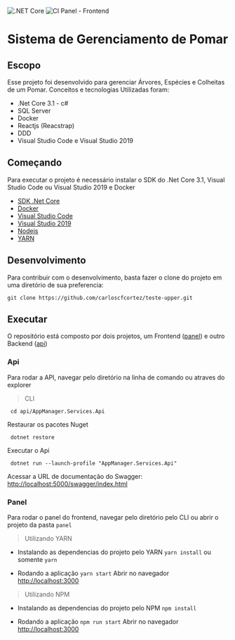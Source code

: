 ![.NET Core](https://github.com/carloscfcortez/teste-upper/workflows/.NET%20Core/badge.svg?branch=main)
![CI Panel - Frontend](https://github.com/carloscfcortez/teste-upper/workflows/CI%20Panel%20-%20Frontend/badge.svg)

# Sistema de Gerenciamento de Pomar

## Escopo
Esse projeto foi desenvolvido para gerenciar Árvores, Espécies e Colheitas de um Pomar.
Conceitos e tecnologias Utilizadas foram:
- .Net Core 3.1 - c#
- SQL Server
- Docker
- Reactjs (Reacstrap)
- DDD
- Visual Studio Code e Visual Studio 2019

## Começando

Para executar o projeto é necessário instalar o SDK do .Net Core 3.1, Visual Studio Code ou Visual Studio 2019 e Docker

- [SDK .Net Core](https://dotnet.microsoft.com/download/dotnet-core/3.1)
- [Docker](https://www.docker.com/products/docker-desktop)
- [Visual Studio Code](https://code.visualstudio.com/download)
- [Visual Studio 2019](https://visualstudio.microsoft.com/pt-br/downloads/)
- [Nodejs](https://nodejs.org/en/)
- [YARN](https://yarnpkg.com/)


## Desenvolvimento

Para contribuir com o desenvolvimento, basta fazer o clone do projeto em uma diretório de sua preferencia:

`git clone https://github.com/carloscfcortez/teste-upper.git`

## Executar
O repositório está composto por dois projetos, um Frontend ([panel](/panel)) e outro Backend ([api](/api))

### Api
Para rodar a API, navegar pelo diretório na linha de comando ou atraves do explorer

> CLI


` cd api/AppManager.Services.Api`

Restaurar os pacotes Nuget

` dotnet restore`

Executar o Api

` dotnet run --launch-profile "AppManager.Services.Api"`

Acessar a URL de documentação do Swagger: [http://localhost:5000/swagger/index.html](http://localhost:5000/swagger/index.html)

### Panel
Para rodar o panel do frontend, navegar pelo diretório pelo CLI ou abrir o projeto da pasta `panel` 

> Utilizando YARN 
- Instalando as dependencias do projeto pelo YARN
`yarn install` ou somente `yarn`

- Rodando a aplicação
`yarn start`
Abrir no navegador [http://localhost:3000](http://localhost:3000)

> Utilizando NPM
- Instalando as dependencias do projeto pelo NPM
`npm install`

- Rodando a aplicação
`npm run start`
Abrir no navegador [http://localhost:3000](http://localhost:3000)
